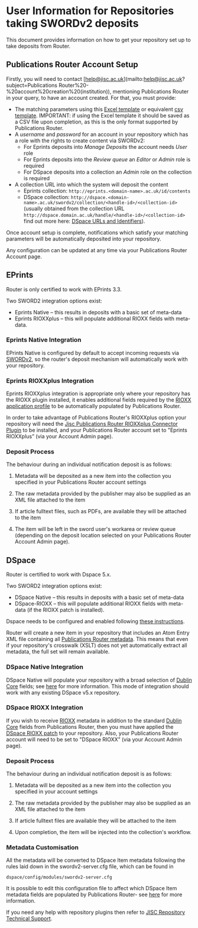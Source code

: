 # User Information for Repositories taking SWORDv2 deposits

This document provides information on how to get your repository set up to take deposits from Router.

## Publications Router Account Setup

Firstly, you will need to contact [help@jisc.ac.uk](mailto:help@jisc.ac.uk?subject=Publications Router%20-%20account%20creation%20(institution)), mentioning Publications Router in your query, to have an account created. For that, you must provide:

* The matching parameters using this [Excel template](https://pubrouter.jisc.ac.uk/static/csvtemplate_router_matching_params_XLS_FORMAT.xlsx) or equivalent [csv template](https://pubrouter.jisc.ac.uk/static/csvtemplate.csv). IMPORTANT: if using the Excel template it should be saved as a CSV file upon completion, as this is the only format supported by Publications Router. 
* A *username* and *password* for an account in your repository which has a role with the rights to create content via SWORDv2:
   * For Eprints deposits into *Manage Deposits* the account needs *User* role
   * For Eprints deposits into the *Review queue* an *Editor* or *Admin* role is required
   * For DSpace deposits into a collection an *Admin* role on the collection is required
* A collection URL into which the system will deposit the content
   * Eprints collection: `http://eprints.<domain-name>.ac.uk/id/contents`
   * DSpace collection: `http://dspace.<domain-name>.ac.uk/swordv2/collection/<handle-id>/<collection-id>` (usually obtained from the collection URL `http://dspace.domain.ac.uk/handle/<handle-id>/<collection-id>` find out more here: [DSpace URLs and Identifiers](https://wiki.duraspace.org/display/DSDOC5x/Functional+Overview#FunctionalOverview-PersistentURLsandIdentifiers)).

Once account setup is complete, notifications which satisfy your matching parameters will be automatically deposited into your repository.

Any configuration can be updated at any time via your Publications Router Account page.

## EPrints

Router is only certified to work with EPrints 3.3. 

Two SWORD2 integration options exist:

* Eprints Native – this results in deposits with a basic set of meta-data
* Eprints RIOXXplus – this will populate additional RIOXX fields with meta-data.

### Eprints Native Integration

EPrints Native is configured by default to accept incoming requests via [SWORDv2](https://wiki.eprints.org/w/SWORD_2.0), so the router's deposit mechanism will automatically work with your repository.

### Eprints RIOXXplus Integration

Eprints RIOXXplus integration is appropriate only where your repository has the RIOXX plugin installed, it enables additional fields required by the [RIOXX application profile](http://rioxx.net/v2-0-final/) to be automatically populated by Publications Router.

In order to take advantage of Publications Router's RIOXXplus option your repository will need the [Jisc Publications Router RIOXXplus Connector Plugin](http://wiki.eprints.org/w/Jisc_Publications_Router) to be installed, and your Publications Router account set to "Eprints RIOXXplus” (via your Account Admin page).

### Deposit Process

The behaviour during an individual notification deposit is as follows:

1. Metadata will be deposited as a new item into the collection you specified in your Publications Router account settings

2. The raw metadata provided by the publisher may also be supplied as an XML file attached to the item

3. If article fulltext files, such as PDFs, are available they will be attached to the item

4. The item will be left in the sword user's workarea or review queue (depending on the deposit location selected on your Publications Router Account Admin page).

## DSpace

Router is certified to work with Dspace 5.x.

Two SWORD2 integration options exist:

* DSpace Native – this results in deposits with a basic set of meta-data
* DSpace-RIOXX – this will populate additional RIOXX fields with meta-data (if the RIOXX patch is installed).

Dspace needs to be configured and enabled following [these instructions](https://wiki.duraspace.org/display/DSDOC5x/SWORDv2+Server).

Router will create a new item in your repository that includes an Atom Entry XML file containing all [Publications Router metadata](./).  This means that even if your repository's crosswalk (XSLT) does not yet automatically extract all metadata, the full set will remain available.

### DSpace Native Integration
DSpace Native will populate your repository with a broad selection of [Dublin Core](http://dublincore.org/documents/dcmi-terms/) fields; see [here](https://wiki.duraspace.org/display/DSDOC5x/Metadata+and+Bitstream+Format+Registries) for more information.  This mode of integration should work with any existing DSpace v5.x repository.

### DSpace RIOXX Integration
If you wish to receive [RIOXX](http://rioxx.net/v2-0-final/) metadata in addition to the standard [Dublin Core](http://dublincore.org/documents/dcmi-terms/) fields from Publications Router, then you must have applied the [DSpace RIOXX patch](https://github.com/atmire/RIOXX) to your repository.  Also, your Publications Router account will need to be set to "DSpace RIOXX” (via your Account Admin page).

### Deposit Process

The behaviour during an individual notification deposit is as follows:

1. Metadata will be deposited as a new item into the collection you specified in your account settings

2. The raw metadata provided by the publisher may also be supplied as an XML file attached to the item

3. If article fulltext files are available they will be attached to the item

4. Upon completion, the item will be injected into the collection's workflow.
 
### Metadata Customisation

All the metadata will be converted to DSpace Item metadata following the rules laid down in the swordv2-server.cfg file, which
can be found in

    dspace/config/modules/swordv2-server.cfg
    
It is possible to edit this configuration file to affect which DSpace Item metadata fields are populated by Publications Router- see [here](https://wiki.duraspace.org/display/DSDOC5x/Metadata+and+Bitstream+Format+Registries) for more information.


If you need any help with repository plugins then refer to [JISC Repository Technical Support](https://www.jisc.ac.uk/repository-technical-support).
